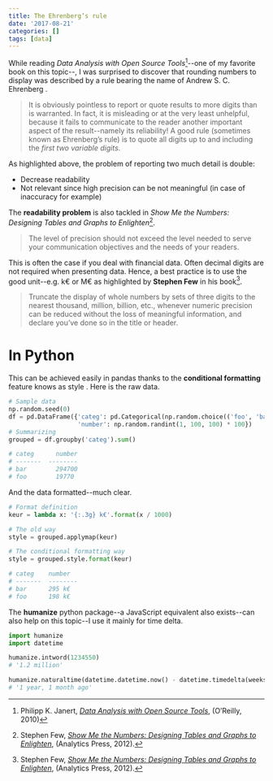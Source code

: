 ```yaml
---
title: The Ehrenberg’s rule
date: '2017-08-21'
categories: []
tags: [data]
---
```


While reading *Data Analysis with Open Source Tools*[^1]--one of my favorite book on this topic--, I was surprised to discover that rounding numbers to display was described by a rule bearing the name of Andrew S. C. Ehrenberg .

> It is obviously pointless to report or quote results to more digits than is warranted. In fact, it is misleading or at the very least unhelpful, because it fails to communicate to the reader another important aspect of the result--namely its reliability! A good rule (sometimes known as Ehrenberg’s rule) is to quote all digits up to and including the *first two variable digits*.

As highlighted above, the problem of reporting two much detail is double:

* Decrease readability
* Not relevant since high precision can be not meaningful (in case of inaccuracy for example)

The **readability problem** is also tackled in *Show Me the Numbers: Designing Tables and Graphs to Enlighten*[^2].

> The level of precision should not exceed the level needed to serve your communication objectives and the needs of your readers.

This is often the case if you deal with financial data. Often decimal digits are not required when presenting data. Hence, a best practice is to use the good unit--e.g. k€ or M€ as highlighted by **Stephen Few** in his book[^2].

> Truncate the display of whole numbers by sets of three digits to the nearest thousand, million, billion, etc., whenever numeric precision can be reduced without the loss of meaningful information, and declare you’ve done so in the title or header.

# In Python

This can be achieved easily in pandas thanks to the **conditional formatting** feature knows as style . Here is the raw data.

```python
# Sample data
np.random.seed(0)
df = pd.DataFrame({'categ': pd.Categorical(np.random.choice(('foo', 'bar'), 100)),
                   'number': np.random.randint(1, 100, 100) * 100})
# Summarizing
grouped = df.groupby('categ').sum()

# categ      number
# -------  --------
# bar        294700
# foo        19770
```

And the data formatted--much clear.

```python
# Format definition
keur = lambda x: '{:.3g} k€'.format(x / 1000)

# The old way
style = grouped.applymap(keur)

# The conditional formatting way
style = grouped.style.format(keur)

# categ    number
# -------  --------
# bar      295 k€
# foo      198 k€
```

The **humanize** python package--a JavaScript equivalent also exists--can also help on this topic--I use it mainly for time delta.

```python
import humanize
import datetime

humanize.intword(1234550)
# '1.2 million'

humanize.naturaltime(datetime.datetime.now() - datetime.timedelta(weeks=60))
# '1 year, 1 month ago'
```

[^1]: Philipp K. Janert, *[Data Analysis with Open Source Tools](https://www.goodreads.com/book/show/8360735-data-analysis-with-open-source-tools)*, (O’Reilly, 2010)
[^2]: Stephen Few, *[Show Me the Numbers: Designing Tables and Graphs to Enlighten](https://www.goodreads.com/book/show/15809253-show-me-the-numbers)*, (Analytics Press, 2012).